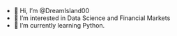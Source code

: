 - 👋 Hi, I’m @DreamIsland00
- 👀 I’m interested in Data Science and Financial Markets
- 🌱 I’m currently learning Python.
